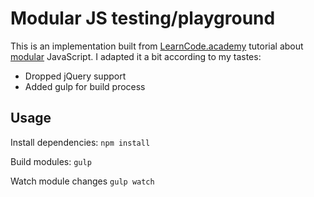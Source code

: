 # Modular JS testing/playground

This is an implementation built from [LearnCode.academy](https://www.youtube.com/user/learncodeacademy) tutorial about [modular](https://www.youtube.com/playlist?list=PLoYCgNOIyGABs-wDaaxChu82q_xQgUb4f) JavaScript. I adapted it a bit according to my tastes:
- Dropped jQuery support
- Added gulp for build process

## Usage

Install dependencies: `npm install`

Build modules: `gulp`

Watch module changes `gulp watch`


